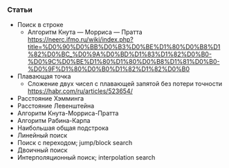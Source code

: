 

### Статьи

- Поиск в строке
    - Алгоритм Кнута — Морриса — Пратта https://neerc.ifmo.ru/wiki/index.php?title=%D0%90%D0%BB%D0%B3%D0%BE%D1%80%D0%B8%D1%82%D0%BC_%D0%9A%D0%BD%D1%83%D1%82%D0%B0-%D0%9C%D0%BE%D1%80%D1%80%D0%B8%D1%81%D0%B0-%D0%9F%D1%80%D0%B0%D1%82%D1%82%D0%B0
- Плавающая точка
    - Сложение двух чисел с плавающей запятой без потери точности https://habr.com/ru/articles/523654/
- Расстояние Хэмминга
- Расстояние Левенштейна
- Алгоритм Кнута-Морриса-Пратта
- Алгоритм Рабина-Карпа
- Наибольшая общая подстрока
- Линейный поиск
- Поиск с переходом; jump/block search
- Двоичный поиск
- Интерполяционный поиск; interpolation search